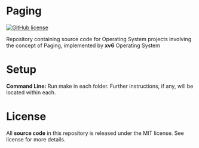 # Paging
[![GitHub license](https://img.shields.io/badge/license-MIT-blue.svg)](https://raw.githubusercontent.com/amaurilopez90/Operating-System-Work/master/LICENSE)

Repository containing source code for Operating System projects involving the concept of Paging, implemented by **xv6** Operating System

# Setup
**Command Line:** Run make in each folder. Further instructions, if any, will be located within each. 

# License 
All **source code** in this repository is released under the MIT license. See license for more details.

